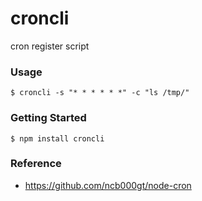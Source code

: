 croncli
================
cron register script

### Usage
```
$ croncli -s "* * * * * *" -c "ls /tmp/"
```


### Getting Started
``` install
$ npm install croncli
```


### Reference
- https://github.com/ncb000gt/node-cron
